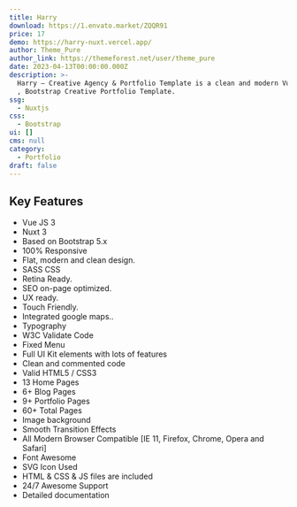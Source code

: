 ```yaml
---
title: Harry
download: https://1.envato.market/ZQQR91
price: 17
demo: https://harry-nuxt.vercel.app/
author: Theme_Pure
author_link: https://themeforest.net/user/theme_pure
date: 2023-04-13T00:00:00.000Z
description: >-
  Harry – Creative Agency & Portfolio Template is a clean and modern Vue Nuxt 3
  , Bootstrap Creative Portfolio Template.
ssg:
  - Nuxtjs
css:
  - Bootstrap
ui: []
cms: null
category:
  - Portfolio
draft: false
---
```

## Key Features

- Vue JS 3
- Nuxt 3
- Based on Bootstrap 5.x
- 100% Responsive
- Flat, modern and clean design.
- SASS CSS
- Retina Ready.
- SEO on-page optimized.
- UX ready.
- Touch Friendly.
- Integrated google maps..
- Typography
- W3C Validate Code
- Fixed Menu
- Full UI Kit elements with lots of features
- Clean and commented code
- Valid HTML5 / CSS3
- 13 Home Pages
- 6+ Blog Pages
- 9+ Portfolio Pages
- 60+ Total Pages
- Image background
- Smooth Transition Effects
- All Modern Browser Compatible [IE 11, Firefox, Chrome, Opera and Safari]
- Font Awesome
- SVG Icon Used
- HTML & CSS & JS files are included
- 24/7 Awesome Support
- Detailed documentation
